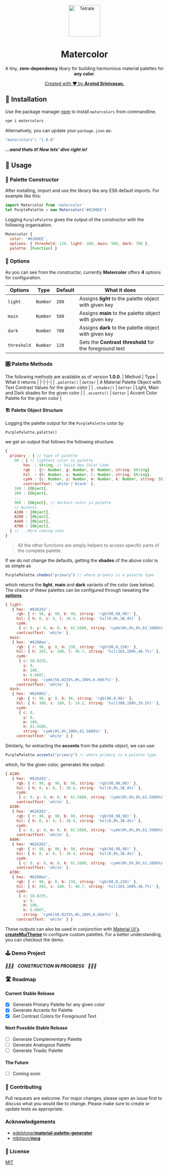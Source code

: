 <p align="center">
   <a href="https://viewer.tetr8labs.net">
     <img width="100" src="images/logo.png" alt="Tetrate">
   </a>
   <h1 align="center">Matercolor</h1>
</p>
<p align="center">
  A tiny, <b>zero-dependency</b> libary for building harmonious material palettes for <b>any color</b>.
</p>
<p align="center">
<a href="https://github.com/arvindcheenu">Created with ❤️ by <b>Arvind Srinivasan.</b></a>
</p>


## 🎉 Installation

Use the package manager [npm](https://www.npmjs.com/) to install `matercolors` from commandline.

```bash
npm i matercolors
```
Alternatively, you can update your `package.json` as:
```bash
"matercolors": "1.0.0"
```
 ***...aand thats it! Now lets' dive right in!***

## 🚸 Usage
### 🎨 Palette Constructor

After installing, import and use the library like any ES6 default imports. For example like this:

```js
import Matercolor from 'matercolor'
let PurplePalette = new Matercolor('#6200EE')
```
Logging `PurplePalette` gives the output of the constructor with the following organisation.
```js
Matercolor {
  color: '#6200EE',
  options: { threshold: 128, light: 200, main: 500, dark: 700 },
  palette: [Function] }
```
### 🔧 Options
As you can see from the constructor, currently **Matercolor** offers **4** options for configuration.

| Options | Type | Default | What it does |
|-|-|-|-|
| `light` |`Number`| `200` | Assigns **light** to the palette object with given key |
| `main` |`Number`| `500` | Assigns  **main**  to the palette object with given key |
| `dark` |`Number`| `700` | Assigns  **dark**  to the palette object with given key |
| `threshold` |`Number`| `128` | Sets the **Contrast threshold** for the foreground text|

### 🎛️ Palette Methods
The following methods are available as of version **1.0.0**. 
| Method | Type | What it returns |
|-|-|-|
| `.palette()` | `Getter` | A Material Palette Object with Text Contrast Values for the given color |
| `.shades()` | `Getter` | Light, Main and Dark shades for the given color |
| `.accents()` | `Getter` | Accent Color Palette for the given color |

#### 🏗️ Palette Object Structure
Logging the palette output for the `PurplePalette` color by

```
PurplePalette.palette()
```
we get an output that follows the following structure.

```js
{
  primary : { // type of palette
    50 : { // lightest color in palette
        hex  : String, // Valid Hex Color Code
        rgb  : {r: Number, g: Number, b: Number, string: String}
        hsl  : {h: Number, s: Number, l: Number, string: String},
        cymk : {c: Number, y: Number, m: Number, k: Number, string: String},
        contrastText: 'white'|'black' },
    100 : [Object],
    200 : [Object],
    ...
    900 : [Object], // darkest color in palette
    // Accents 
    A100 : [Object],
    A200 : [Object],
    A400 : [Object],
    A700 : [Object],
  } // ...More coming soon
}
```
> All the other functions are simply helpers to access specific parts of the complete palette. 

If we do not change the defaults, getting the **shades** of the above color is as simple as
```js
PurplePalette.shades("primary") // where primary is a palette type
```
which returns the **light**, **main** and **dark** variants of the color (see below). The choice of these palettes can be configured through tweaking the [**options**](#🔧-options).

```js
{ light:
   { hex: '#626262',
     rgb: { r: 98, g: 98, b: 98, string: 'rgb(98,98,98)' },
     hsl: { h: 0, s: 0, l: 38.4, string: 'hsl(0,0%,38.4%)' },
     cymk:
      { c: 0, y: 0, m: 0, k: 61.5686, string: 'cymk(0%,0%,0%,61.5686%)' },
     contrastText: 'white' },
  main:
   { hex: '#6200ee',
     rgb: { r: 98, g: 0, b: 238, string: 'rgb(98,0,238)' },
     hsl: { h: 265, s: 100, l: 46.7, string: 'hsl(265,100%,46.7%)' },
     cymk:
      { c: 58.8235,
        y: 0,
        m: 100,
        k: 6.6667,
        string: 'cymk(58.8235%,0%,100%,6.6667%)' },
     contrastText: 'white' },
  dark:
   { hex: '#620062',
     rgb: { r: 98, g: 0, b: 98, string: 'rgb(98,0,98)' },
     hsl: { h: 300, s: 100, l: 19.2, string: 'hsl(300,100%,19.2%)' },
     cymk:
      { c: 0,
        y: 0,
        m: 100,
        k: 61.5686,
        string: 'cymk(0%,0%,100%,61.5686%)' },
     contrastText: 'white' } }
```

Similarly, for extracting the **accents** from the palette object, we can use:
```js
PurplePalette.accents("primary") // where primary is a palette type
```
which, for the given color, generates the output:

```js
{ A100:
   { hex: '#626262',
     rgb: { r: 98, g: 98, b: 98, string: 'rgb(98,98,98)' },
     hsl: { h: 0, s: 0, l: 38.4, string: 'hsl(0,0%,38.4%)' },
     cymk:
      { c: 0, y: 0, m: 0, k: 61.5686, string: 'cymk(0%,0%,0%,61.5686%)' },
     contrastText: 'white' },
  A200:
   { hex: '#626262',
     rgb: { r: 98, g: 98, b: 98, string: 'rgb(98,98,98)' },
     hsl: { h: 0, s: 0, l: 38.4, string: 'hsl(0,0%,38.4%)' },
     cymk:
      { c: 0, y: 0, m: 0, k: 61.5686, string: 'cymk(0%,0%,0%,61.5686%)' },
     contrastText: 'white' },
  A400:
   { hex: '#626262',
     rgb: { r: 98, g: 98, b: 98, string: 'rgb(98,98,98)' },
     hsl: { h: 0, s: 0, l: 38.4, string: 'hsl(0,0%,38.4%)' },
     cymk:
      { c: 0, y: 0, m: 0, k: 61.5686, string: 'cymk(0%,0%,0%,61.5686%)' },
     contrastText: 'white' },
  A700:
   { hex: '#6200ee',
     rgb: { r: 98, g: 0, b: 238, string: 'rgb(98,0,238)' },
     hsl: { h: 265, s: 100, l: 46.7, string: 'hsl(265,100%,46.7%)' },
     cymk:
      { c: 58.8235,
        y: 0,
        m: 100,
        k: 6.6667,
        string: 'cymk(58.8235%,0%,100%,6.6667%)' },
     contrastText: 'white' } }

```
These outputs can also be used in conjunction with [Material UI's](https://material-ui.com/) 
[**createMuiTheme**](https://material-ui.com/customization/theming/#createmuitheme-options-args-theme) to configure custom palettes. For a better understanding, you can checkout the demo.

### 🕹️ Demo Project

*🚧🚧🚧&nbsp;&nbsp; **CONSTRUCTION IN PROGRESS** &nbsp;&nbsp;🚧🚧🚧*

### 🛣️ Roadmap
#### Current Stable Release

 - [x] Generate Primary Palette for any given color 
 - [x] Generate Accents for Palette 
 - [x] Get Contrast Colors for Foreground Text

#### Next Possible Stable Release

 - [ ] Generate Complementary Palette 
 - [ ] Generate Analogous Palette
 - [ ] Generate Triadic Palette

#### The Future

 - [ ] Coming soon
 
### 👐 Contributing 
Pull requests are welcome. For major changes, please open an issue first to discuss what you would like to change. Please make sure to create or update tests as appropriate.

### Acknowledgements
* [edelstone/**material-palette-generator**](https://github.com/edelstone/material-palette-generator)
* [mbitson/**mcg**](https://github.com/mbitson/mcg)

### 📝 License
[MIT](https://choosealicense.com/licenses/mit/)
